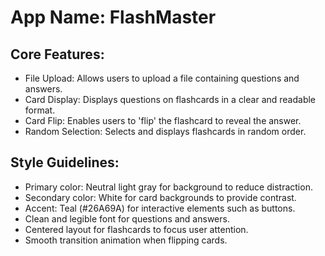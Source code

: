 # **App Name**: FlashMaster

## Core Features:

- File Upload: Allows users to upload a file containing questions and answers.
- Card Display: Displays questions on flashcards in a clear and readable format.
- Card Flip: Enables users to 'flip' the flashcard to reveal the answer.
- Random Selection: Selects and displays flashcards in random order.

## Style Guidelines:

- Primary color: Neutral light gray for background to reduce distraction.
- Secondary color: White for card backgrounds to provide contrast.
- Accent: Teal (#26A69A) for interactive elements such as buttons.
- Clean and legible font for questions and answers.
- Centered layout for flashcards to focus user attention.
- Smooth transition animation when flipping cards.